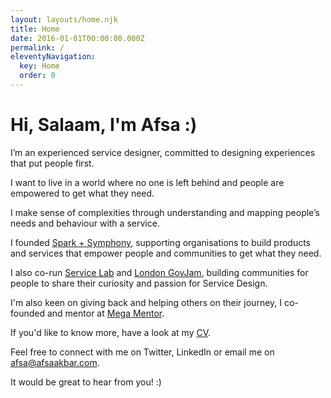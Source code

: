 ```yaml
---
layout: layouts/home.njk
title: Home
date: 2016-01-01T00:00:00.000Z
permalink: /
eleventyNavigation:
  key: Home
  order: 0
---
```

# Hi, Salaam, I'm Afsa :)

I’m an experienced service designer, committed to designing experiences that put people first.

I want to live in a world where no one is left behind and people are empowered to get what they need.

I make sense of complexities through understanding and mapping people’s needs and behaviour with a service.

I founded [Spark + Symphony](www.sparkandsymphony.com), supporting organisations to build products and services that empower people and communities to get what they need.

I also co-run [Service Lab](http://weareservicelab.com/) and [London GovJam](https://www.eventbrite.co.uk/o/london-gov-jam-27454665733), building communities for people to share their curiosity and passion for Service Design.

I'm also keen on giving back and helping others on their journey, I co-founded and mentor at [Mega Mentor](https://mega-mentor.com/).

If you'd like to know more, have a look at my [CV](https://drive.google.com/drive/u/0/folders/1V3e5l0WCSOEy1tAhDCfGMsVzKKlIBN8B).

Feel free to connect with me on Twitter, LinkedIn or email me on afsa@afsaakbar.com.

It would be great to hear from you! :)
